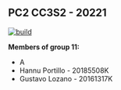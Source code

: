 ## PC2 CC3S2 - 20221

[![build](https://github.com/glozanoa/pc2-cc3s2-group11/actions/workflows/build.yml/badge.svg?branch=master)](https://github.com/glozanoa/pc2-cc3s2-group11/actions/workflows/build.yml)


**Members of group 11:**  
* A
* Hannu Portillo - 20185508K
* Gustavo Lozano - 20161317K
